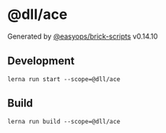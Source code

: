 # @dll/ace

Generated by [@easyops/brick-scripts] v0.14.10

## Development

`lerna run start --scope=@dll/ace`

## Build

`lerna run build --scope=@dll/ace`

[@easyops/brick-scripts]: https://git.easyops.local/anyclouds/next-core/tree/master/packages/brick-scripts
